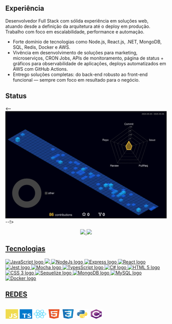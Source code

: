## Experiência

<p>
  Desenvolvedor Full Stack com sólida experiência em soluções web, atuando desde a definição da arquitetura até o deploy em produção. Trabalho com foco em escalabilidade, performance e automação.
</p>

<ul>
 <li>Forte domínio de tecnologias como Node.js, React.js, .NET, MongoDB, SQL, Redis, Docker e AWS.</li>
 <li>Vivência em desenvolvimento de soluções para marketing, microserviços, CRON Jobs, APIs de monitoramento, página de status + gráficos para observabilidade de aplicações, deploys automatizados em AWS com GitHub Actions.</li>
 <li>Entrego soluções completas: do back-end robusto ao front-end funcional — sempre com foco em resultado para o negócio.</li>
</ul>

## Status
<-- ![Status](https://github.com/JVLENNY10/JVLENNY10/blob/main/profile-3d-contrib/profile-night-view.svg) --!>

<div align="center">
  <a href="https://github.com/JVLENNY10">
  <img height="180em" src="https://github-readme-stats.vercel.app/api?username=JVLENNY10&show_icons=true&theme=dracula&include_all_commits=true&count_private=true"/>
  <img height="180em" src="https://github-readme-stats.vercel.app/api/top-langs/?username=JVLENNY10&layout=compact&langs_count=7&theme=dracula"/>
</div>

## Tecnologias

<div align="left">
  <img src="https://cdn.jsdelivr.net/gh/devicons/devicon/icons/javascript/javascript-original.svg" height="40" width="52" alt="JavaScript logo" />
  
  <img src="https://cdn.jsdelivr.net/gh/devicons/devicon@latest/icons/javascript/javascript-plain.svg" />
          
  <img src="https://cdn.jsdelivr.net/gh/devicons/devicon/icons/nodejs/nodejs-original.svg" height="40" width="52" alt="NodeJs logo" />
  <img src="https://cdn.jsdelivr.net/gh/devicons/devicon/icons/express/express-original.svg" height="40" width="52" alt="Express logo" />
  <img src="https://cdn.jsdelivr.net/gh/devicons/devicon/icons/react/react-original.svg" height="40" width="52" alt="React logo" />
  <img src="https://cdn.jsdelivr.net/gh/devicons/devicon/icons/jest/jest-plain.svg" height="40" width="52" alt="Jest logo" />
  <img src="https://cdn.jsdelivr.net/gh/devicons/devicon/icons/mocha/mocha-plain.svg" height="40" width="52" alt="Mocha logo" />
  <img src="https://cdn.jsdelivr.net/gh/devicons/devicon/icons/typescript/typescript-original.svg" height="40" width="52" alt="TypesScript logo" />
  <img src="https://upload.wikimedia.org/wikipedia/commons/b/bd/Logo_C_sharp.svg" height="40" width="52" alt="C# logo" />
  <img src="https://cdn.jsdelivr.net/gh/devicons/devicon/icons/html5/html5-original.svg" height="40" width="52" alt="HTML 5 logo" />
  <img src="https://cdn.jsdelivr.net/gh/devicons/devicon/icons/css3/css3-original.svg" height="40" width="52" alt="CSS 3 logo" />
  <img src="https://cdn.jsdelivr.net/gh/devicons/devicon/icons/sequelize/sequelize-original.svg" height="40" width="52" alt="Sequelize logo" />
  <img src="https://cdn.jsdelivr.net/gh/devicons/devicon/icons/mongodb/mongodb-original.svg" height="40" width="52" alt="MongoDB logo" />
  <img src="https://cdn.jsdelivr.net/gh/devicons/devicon/icons/mysql/mysql-original.svg" height="40" width="52" alt="MySQL logo" />
  <img src="https://cdn.jsdelivr.net/gh/devicons/devicon/icons/docker/docker-original.svg" height="40" width="52" alt="Docker logo" />
</div>

## REDES
<div dir="auto"><br>
  <a target="_blank" rel="noopener noreferrer nofollow" href="https://raw.githubusercontent.com/devicons/devicon/master/icons/javascript/javascript-plain.svg"><img align="center" alt="Rafa-Js" height="30" width="40" src="https://raw.githubusercontent.com/devicons/devicon/master/icons/javascript/javascript-plain.svg" style="max-width: 100%;"></a>
  <a target="_blank" rel="noopener noreferrer nofollow" href="https://raw.githubusercontent.com/devicons/devicon/master/icons/typescript/typescript-plain.svg"><img align="center" alt="Rafa-Ts" height="30" width="40" src="https://raw.githubusercontent.com/devicons/devicon/master/icons/typescript/typescript-plain.svg" style="max-width: 100%;"></a>
  <a target="_blank" rel="noopener noreferrer nofollow" href="https://raw.githubusercontent.com/devicons/devicon/master/icons/react/react-original.svg"><img align="center" alt="Rafa-React" height="30" width="40" src="https://raw.githubusercontent.com/devicons/devicon/master/icons/react/react-original.svg" style="max-width: 100%;"></a>
  <a target="_blank" rel="noopener noreferrer nofollow" href="https://raw.githubusercontent.com/devicons/devicon/master/icons/html5/html5-original.svg"><img align="center" alt="Rafa-HTML" height="30" width="40" src="https://raw.githubusercontent.com/devicons/devicon/master/icons/html5/html5-original.svg" style="max-width: 100%;"></a>
  <a target="_blank" rel="noopener noreferrer nofollow" href="https://raw.githubusercontent.com/devicons/devicon/master/icons/css3/css3-original.svg"><img align="center" alt="Rafa-CSS" height="30" width="40" src="https://raw.githubusercontent.com/devicons/devicon/master/icons/css3/css3-original.svg" style="max-width: 100%;"></a>
  <a target="_blank" rel="noopener noreferrer nofollow" href="https://raw.githubusercontent.com/devicons/devicon/master/icons/python/python-original.svg"><img align="center" alt="Rafa-Python" height="30" width="40" src="https://raw.githubusercontent.com/devicons/devicon/master/icons/python/python-original.svg" style="max-width: 100%;"></a>
  <a target="_blank" rel="noopener noreferrer nofollow" href="https://raw.githubusercontent.com/devicons/devicon/master/icons/csharp/csharp-original.svg"><img align="center" alt="Rafa-Csharp" height="30" width="40" src="https://raw.githubusercontent.com/devicons/devicon/master/icons/csharp/csharp-original.svg" style="max-width: 100%;"></a>
</div>
